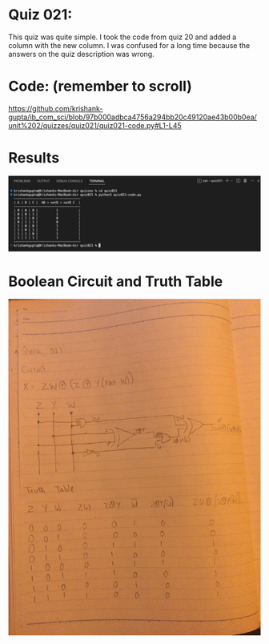 # Quiz 021:

This quiz was quite simple. I took the code from quiz 20 and added a column with the new column. I was confused for a long time because the answers on the quiz description was wrong.

# Code: (remember to scroll)

https://github.com/krishank-gupta/ib_com_sci/blob/97b000adbca4756a294bb20c49120ae43b00b0ea/unit%202/quizzes/quiz021/quiz021-code.py#L1-L45
# Results

![quiz021-results](./quiz021-results.png)

# Boolean Circuit and Truth Table

![quiz021-circuit](./quiz021-circuit.JPG)